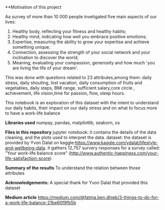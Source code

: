 **Motivation of this project

Aa survey of more than 10 000 people invetigated five main aspects of our lives: 

1. Healthy body, reflecting your fitness and healthy habits;
2. Healthy mind, indicating how well you embrace positive emotions;
3. Expertise, measuring the ability to grow your expertise and achieve something unique;
4. Connection, assessing the strength of your social network and your inclination to discover the world;
5. Meaning, evaluating your compassion, generosity and how much 'you are living the life of your dream'.

This was done with questions related to 23 attributes,among them: daily stress, daily shouting, lost vacation, daily consumption of fruits and vegetables, daily steps, BMI range, sufficient salary,core circle , achievement, life  vision,time for passion, flow, sleep hours.

This notebook  is an exploration of this dataset with the intent to understand our daily habits, their impact on our daily stress and on what to focus more to have a work-life balance

**Libraries used**
numpay, pandas, matpllotlib, seaborn, os

**Files in this repository**
jupyter notebook: it contains the details of the data cleaning, and the plots used to interpret the data.
dataset: the dataset is provided by Yvon Dalat on kaggle:https://www.kaggle.com/ydalat/lifestyle-and-wellbeing-data. it gathers 12,757 survery responses for a survey called:
"Your work-life balance score" (http://www.authentic-happiness.com/your-life-satisfaction-score)

**Summary of the results**
To understand the relation between those attributes 

**Acknowledgements:** 
A special thank for Yvon Dalat that provided this dataset

**Medium article**
 https://medium.com/@fatma.ben.dhieb/3-things-to-do-for-a-work-life-balance-21be60f9fb5b


